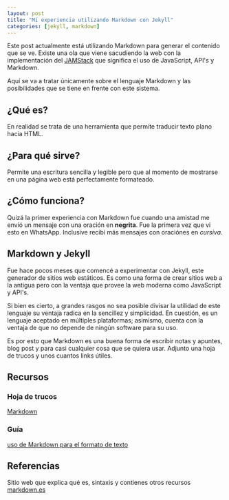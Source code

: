 ```yaml
---
layout: post
title: "Mi experiencia utilizando Markdown con Jekyll"
categories: [jekyll, markdown]
---
```


Este post actualmente está utilizando Markdown para generar el contenido que se ve. Existe una ola que viene sacudiendo la web con la implementación del [JAMStack](https://jamstack.org/) que significa el uso de JavaScript, API's y Markdown.

Aquí se va a tratar únicamente sobre el lenguaje Markdown y las posibilidades que se tiene en frente con este sistema.

## ¿Qué es?

En realidad se trata de una herramienta que permite traducir texto plano hacia HTML.

## ¿Para qué sirve?

Permite una escritura sencilla y legible pero que al momento de mostrarse en una página web está perfectamente formateado.

## ¿Cómo funciona?
 
Quizá la primer experiencia con Markdown fue cuando una amistad me envió un mensaje con una oración en **negrita**. Fue la primera vez que vi esto en WhatsApp. Inclusive recibí más mensajes con oraciónes en *cursiva*.
 
## Markdown y Jekyll

Fue hace pocos meses que comencé a experimentar con Jekyll, este generador de sitios web estáticos. Es como una forma de crear sitios web a la antigua pero con la ventaja que provee la web moderna como JavaScript y API's.

Si bien es cierto, a grandes rasgos no sea posible divisar la utilidad de este lenguaje su ventaja radica en la sencillez y simplicidad. En cuestión, es un lenguaje aceptado en múltiples plataformas; asimismo, cuenta con la ventaja de que no depende de ningún software para su uso.

Es por esto que Markdown es una buena forma de escribir notas y apuntes, blog post y para casi cualquier cosa que se quiera usar. Adjunto una hoja de trucos y unos cuantos links útiles.

## Recursos

### Hoja de trucos
[Markdown](https://guides.github.com/pdfs/markdown-cheatsheet-online.pdf)

### Guía
[uso de Markdown para el formato de texto](https://support.zendesk.com/hc/es/articles/203691016-Uso-de-Markdown-para-el-formato-de-texto#topic_xqx_mvc_43__row_bj4_vjn_1n)

## Referencias

Sitio web que explica qué es, sintaxis y contienes otros recursos [markdown.es](https://markdown.es/)





